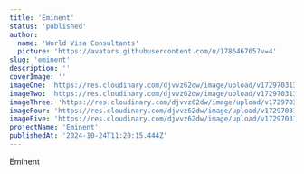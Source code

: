 ```yaml
---
title: 'Eminent'
status: 'published'
author:
  name: 'World Visa Consultants'
  picture: 'https://avatars.githubusercontent.com/u/178646765?v=4'
slug: 'eminent'
description: ''
coverImage: ''
imageOne: 'https://res.cloudinary.com/djvvz62dw/image/upload/v1729703136/greywall/projects/Eminent/5-671927f691f31_p6ifw8.webp'
imageTwo: 'https://res.cloudinary.com/djvvz62dw/image/upload/v1729703137/greywall/projects/Eminent/06-copy-671927faaecda_wzqrzu.webp'
imageThree: 'https://res.cloudinary.com/djvvz62dw/image/upload/v1729703140/greywall/projects/Eminent/b6-6719280131f69_vgb1nv.webp'
imageFour: 'https://res.cloudinary.com/djvvz62dw/image/upload/v1729703140/greywall/projects/Eminent/2-671927f6a1ceb_jksaad.webp'
imageFive: 'https://res.cloudinary.com/djvvz62dw/image/upload/v1729703141/greywall/projects/Eminent/a6-671928003047d_zkx6k8.webp'
projectName: 'Eminent'
publishedAt: '2024-10-24T11:20:15.444Z'
---
```


Eminent